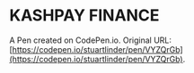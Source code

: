 # KASHPAY FINANCE

A Pen created on CodePen.io. Original URL: [https://codepen.io/stuartlinder/pen/VYZQrGb](https://codepen.io/stuartlinder/pen/VYZQrGb).
